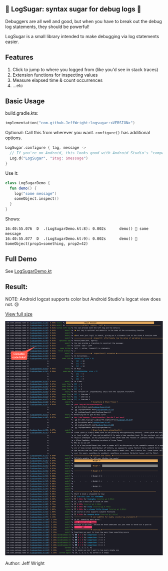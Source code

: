 ## 🍬 LogSugar: syntax sugar for debug logs 🍬

Debuggers are all well and good, but when you have to break out the debug log statements, they should be powerful!

LogSugar is a small library intended to make debugging via log statements easier.

## Features
1. Click to jump to where you logged from (like you'd see in stack traces)
2. Extension functions for inspecting values
3. Measure elapsed time & count occurrences
4. ...etc

## Basic Usage

build.gradle.kts:
```kotlin
implementation("com.github.JeffWright:logsugar:<VERSION>")
```
Optional: Call this from wherever you want. `configure()` has additional options.
```kotlin
LogSugar.configure { tag, message ->
  // If you're on Android, this looks good with Android Studio's "compact" view.  If you're not, you can use println() or anything else
  Log.d("LogSugar", "$tag: $message")
}
```

Use it:
```kotlin
class LogSugarDemo {
  fun demo() {    
    log("some message")
    someObject.inspect()
  }
}
```
Shows:
```
16:40:55.076  D  .(LogSugarDemo.kt:8): 0.002s      demo() 🍬 some message
16:40:55.077  D  .(LogSugarDemo.kt:9): 0.002s      demo() 🍬 SomeObject(prop1=something, prop2=42)
```

## Full Demo

See [LogSugarDemo.kt](src/main/kotlin/LogSugarDemo.kt)

## Result:
NOTE: Android logcat supports color but Android Studio's logcat view does not. 😢

[View full size](img/result.png)

![](img/result.png)

Author: Jeff Wright

